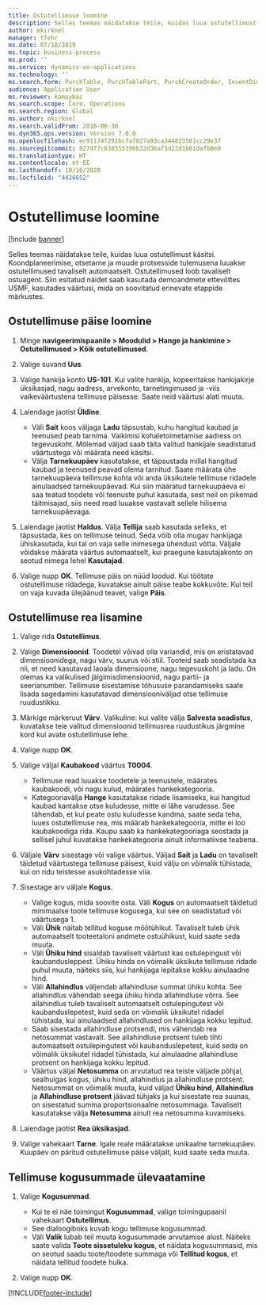 ```yaml
---
title: Ostutellimuse loomine
description: Selles teemas näidatakse teile, kuidas luua ostutellimust käsitsi.
author: mkirknel
manager: tfehr
ms.date: 07/18/2019
ms.topic: business-process
ms.prod: ''
ms.service: dynamics-ax-applications
ms.technology: ''
ms.search.form: PurchTable, PurchTablePart, PurchCreateOrder, InventDimParmFixed, InventItemIdLookupPurchase, InventProductDimensionLookup, PurchTotals
audience: Application User
ms.reviewer: kamaybac
ms.search.scope: Core, Operations
ms.search.region: Global
ms.author: mkirknel
ms.search.validFrom: 2016-06-30
ms.dyn365.ops.version: Version 7.0.0
ms.openlocfilehash: ec91174f291bcfa7027a93ca344823561cc29e3f
ms.sourcegitcommit: 827d77c638555396b32d36af5d22d1b61dafb0e8
ms.translationtype: HT
ms.contentlocale: et-EE
ms.lasthandoff: 10/16/2020
ms.locfileid: "4426652"
---
```

# <a name="create-a-purchase-order"></a>Ostutellimuse loomine

[!include [banner](../../includes/banner.md)]

Selles teemas näidatakse teile, kuidas luua ostutellimust käsitsi. Koondplaneerimise, otsetarne ja muude protsesside tulemusena luuakse ostutellimused tavaliselt automaatselt. Ostutellimused loob tavaliselt ostuagent. Siin esitatud näidet saab kasutada demoandmete ettevõttes USMF, kasutades väärtusi, mida on soovitatud erinevate etappide märkustes.


## <a name="create-the-purchase-order-header"></a>Ostutellimuse päise loomine
1. Minge **navigeerimispaanile > Moodulid > Hange ja hankimine > Ostutellimused > Kõik ostutellimused**.
2. Valige suvand **Uus**.
3. Valige hankija konto **US-101**. Kui valite hankija, kopeeritakse hankijakirje üksikasjad, nagu aadress, arvekonto, tarnetingimused ja -viis vaikeväärtustena tellimuse päisesse. Saate neid väärtusi alati muuta.  
4. Laiendage jaotist **Üldine**.

    - Väli **Sait** koos väljaga **Ladu** täpsustab, kuhu hangitud kaubad ja teenused peab tarnima. Vaikimisi kohaletoimetamise aadress on tegevuskoht. Mõlemad väljad saab täita valitud hankijale seadistatud väärtustega või määrata need käsitsi.  
    - Välja **Tarnekuupäev** kasutatakse, et täpsustada millal hangitud kaubad ja teenused peavad olema tarnitud. Saate määrata ühe tarnekuupäeva tellimuse kohta või anda üksikutele tellimuse ridadele ainulaadsed tarnekuupäevad. Kui siin määratud tarnekuupäeva ei saa teatud toodete või teenuste puhul kasutada, sest neil on pikemad täitmisajad, siis need read luuakse vastavalt sellele hilisema tarnekuupäevaga.  

5. Laiendage jaotist **Haldus**. Välja **Tellija** saab kasutada selleks, et täpsustada, kes on tellimuse teinud. Seda võib olla mugav hankijaga ühiskasutada, kui tal on vaja selle inimesega ühendust võtta. Väljale võidakse määrata väärtus automaatselt, kui praegune kasutajakonto on seotud nimega lehel **Kasutajad**.  
6. Valige nupp **OK**. Tellimuse päis on nüüd loodud. Kui töötate ostutellimuse ridadega, kuvatakse ainult päise teabe kokkuvõte. Kui teil on vaja kuvada ülejäänud teavet, valige **Päis**.  

## <a name="add-a-purchase-order-line"></a>Ostutellimuse rea lisamine
1. Valige rida **Ostutellimus**.
2. Valige **Dimensioonid**. Toodetel võivad olla variandid, mis on eristatavad dimensioonidega, nagu värv, suurus või stiil. Tooteid saab seadistada ka nii, et need kasutavad laoala dimensioone, nagu tegevuskoht ja ladu. On olemas ka valikulised jälgimisdimensioonid, nagu partii- ja seerianumber. Tellimuse sisestamise tõhususe parandamiseks saate lisada sagedamini kasutatavad dimensiooniväljad otse tellimuse ruudustikku.  
3. Märkige märkeruut **Värv**. Valikuline: kui valite välja **Salvesta seadistus**, kuvatakse teie valitud dimensioonid tellimusrea ruudustikus järgmine kord kui avate ostutellimuse lehe.  
4. Valige nupp **OK**.
5. Valige väljal **Kaubakood** väärtus **T0004**.

    - Tellimuse read luuakse toodetele ja teenustele, määrates kaubakoodi, või nagu kulud, määrates hankekategooria. 
    - Kategooriavälja **Hange** kasutatakse ridade lisamiseks, kui hangitud kaubad kantakse otse kuludesse, mitte ei lähe varudesse. See tähendab, et kui peate ostu kuludesse kandma, saate seda teha, luues ostutellimuse rea, mis määrab hankekategooria, mitte ei loo kaubakoodiga rida. Kaupu saab ka hankekategooriaga seostada ja sellisel juhul kuvatakse hankekategooria ainult informatiivse teabena.  

6. Väljale **Värv** sisestage või valige väärtus. Väljad **Sait** ja **Ladu** on tavaliselt täidetud väärtustega tellimuse päisest, kuid välju on võimalik tühistada, kui on ridu teistesse asukohtadesse viia.  
7. Sisestage arv väljale **Kogus**.

    - Valige kogus, mida soovite osta. Väli **Kogus** on automaatselt täidetud minimaalse toote tellimuse kogusega, kui see on seadistatud või väärtusega 1.  
    - Väli **Ühik** näitab tellitud koguse mõõtühikut. Tavaliselt tuleb ühik automaatselt tooteetaloni andmete ostuühikust, kuid saate seda muuta.  
    - Väli **Ühiku hind** sisaldab tavaliselt väärtust kas ostulepingust või kaubandusleppest. Ühiku hinda on võimalik üksikute tellimuse ridade puhul muuta, näiteks siis, kui hankijaga lepitakse kokku ainulaadne hind.  
    - Väli **Allahindlus** väljendab allahindluse summat ühiku kohta. See allahindlus vähendab seega ühiku hinda allahindluse võrra. See allahindlus tuleb tavaliselt automaatselt ostulepingutest või kaubanduslepetest, kuid seda on võimalik üksikutel ridadel tühistada, kui ainulaadsed allahindlused on hankijaga kokku lepitud.  
    - Saab sisestada allahindluse protsendi, mis vähendab rea netosummat vastavalt. See allahindluse protsent tuleb tihti automaatselt ostulepingutest või kaubanduslepetest, kuid seda on võimalik üksikutel ridadel tühistada, kui ainulaadne allahindluse protsent on hankijaga kokku lepitud.  
    - Väärtus väljal **Netosumma** on arvutatud rea teiste väljade põhjal, sealhulgas kogus, ühiku hind, allahindlus ja allahindluse protsent. Netosummat on võimalik muuta, kuid väljad **Ühiku hind**, **Allahindlus** ja **Allahindluse protsent** jäävad tühjaks ja kui sisestate rea suunas, on sisestatud summa proportsionaalne netosummaga. Tavaliselt kasutatakse välja **Netosumma** ainult rea netosumma kuvamiseks.  

8. Laiendage jaotist **Rea üksikasjad**.
9. Valige vahekaart **Tarne**. Igale reale määratakse unikaalne tarnekuupäev. Kuupäev on päritud ostutellimuse päise väljalt, kuid saate seda muuta.  

## <a name="review-order-totals"></a>Tellimuse kogusummade ülevaatamine
1. Valige **Kogusummad**.

    - Kui te ei näe toimingut **Kogusummad**, valige toimingupaanil vahekaart **Ostutellimus**.  
    - See dialoogiboks kuvab kogu tellimuse kogusummad.  
    - Väli **Valik** lubab teil muuta kogusummade arvutamise alust. Näiteks saate valida **Toote sissetuleku kogus**, et näidata kogusummasid, mis on seotud saadu toote/toodete summaga või **Tellitud kogus**, et näidata tellitud toodete hulka.  

2. Valige nupp **OK**.



[!INCLUDE[footer-include](../../../includes/footer-banner.md)]